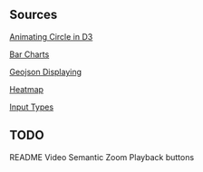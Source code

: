 ## Sources
[Animating Circle in D3](https://bl.ocks.org/galkamax/c19642317ac807fe13a99bbcf2eaaa75)

[Bar Charts](https://bl.ocks.org/caravinden/d04238c4c9770020ff6867ee92c7dac1)

[Geojson Displaying](https://stackoverflow.com/questions/35972269/creating-a-d3-map-of-nyc-boroughs-using-js-and-a-geojson-file)

[Heatmap](https://www.d3-graph-gallery.com/graph/heatmap_basic.html)

[Input Types](https://www.w3schools.com/html/html_form_input_types.asp)

## TODO
README 
Video
Semantic Zoom
Playback buttons
